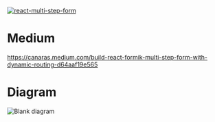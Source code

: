 
[![react-multi-step-form](https://codesandbox.io/static/img/play-codesandbox.svg)](https://codesandbox.io/s/react-multi-step-form-s19v6?)

# Medium

https://canaras.medium.com/build-react-formik-multi-step-form-with-dynamic-routing-d64aaf19e565

# Diagram

![Blank diagram](https://user-images.githubusercontent.com/41182105/115877928-a5be8e80-a450-11eb-8c19-e68dd69ba674.png)

